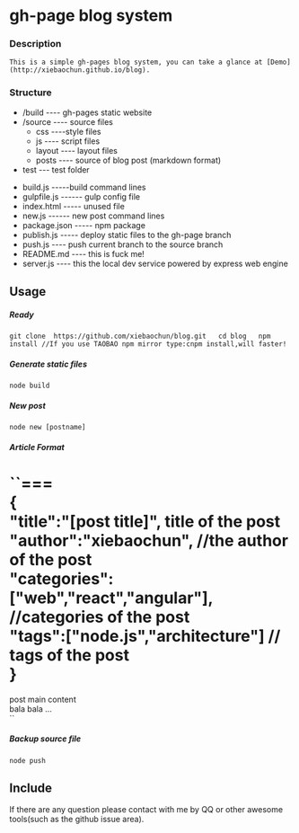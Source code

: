 # gh-page blog system

### Description

	This is a simple gh-pages blog system, you can take a glance at [Demo](http://xiebaochun.github.io/blog).

### Structure

+ /build ---- gh-pages static website
+ /source ---- source files
	- css ----style files
	- js ---- script files
	- layout ---- layout files
	- posts ---- source of blog post (markdown format)
+ test --- test folder
- build.js -----build command lines
- gulpfile.js ------ gulp config file
- index.html ----- unused file
- new.js ------ new post command lines
- package.json ----- npm package
- publish.js ----- deploy static files to the gh-page branch
- push.js ---- push current branch to the source branch
- README.md ---- this is fuck me!
- server.js ---- this the local dev service powered by express web engine

## Usage

##### Ready

`git clone  https://github.com/xiebaochun/blog.git  
cd blog  
npm install //If you use TAOBAO npm mirror type:cnpm install,will faster!  
`
##### Generate static files

`node build`

##### New post

`node new [postname]`

##### Article Format

``===  
{  
    "title":"[post title]", title of the post  
    "author":"xiebaochun", //the author of the post   
    "categories":["web","react","angular"],  //categories of the post  
    "tags":["node.js","architecture"] // tags of the post  
}   
===  
post main content  
bala bala ...  
``
##### Backup source file
`node push`

## Include
If there are any question please contact with me by QQ or other awesome tools(such as the github issue area).

